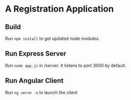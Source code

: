 # A Registration Application

## Build

Run `npm install` to get updated node modules.

## Run Express Server

Run `node app.js` in /server. It listens to port 3000 by default.

## Run Angular Client

Run `ng serve -o` to launch the client
